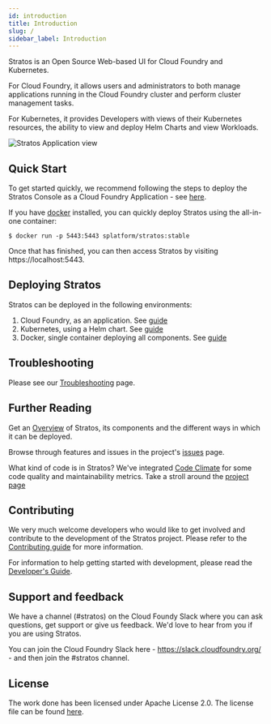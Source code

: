 ```yaml
---
id: introduction
title: Introduction
slug: /
sidebar_label: Introduction 
---
```


Stratos is an Open Source Web-based UI for Cloud Foundry and Kubernetes.

For Cloud Foundry, it allows users and administrators to both manage applications running in the Cloud Foundry cluster and perform cluster management tasks.

For Kubernetes, it provides Developers with views of their Kubernetes resources, the ability to view and deploy Helm Charts and view Workloads.

![Stratos Application view](/images/screenshots/app-summary.png)

## Quick Start

To get started quickly, we recommend following the steps to deploy the Stratos Console as a Cloud Foundry Application - see [here](deploy/cloud-foundry/cloud-foundry).

If you have [docker](https://www.docker.com/community-edition) installed, you can quickly deploy Stratos using the all-in-one container:

```
$ docker run -p 5443:5443 splatform/stratos:stable
```

Once that has finished, you can then access Stratos by visiting https://localhost:5443.

## Deploying Stratos

Stratos can be deployed in the following environments:

1. Cloud Foundry, as an application. See [guide](deploy/cloud-foundry/cloud-foundry)
2. Kubernetes, using a Helm chart. See [guide](deploy/kubernetes)
3. Docker, single container deploying all components. See [guide](deploy/all-in-one)

## Troubleshooting

Please see our [Troubleshooting](deploy/troubleshooting) page.

## Further Reading
 
Get an [Overview](overview.md) of Stratos, its components and the different ways in which it can be deployed.

Browse through features and issues in the project's [issues](https://github.com/cloudfoundry/stratos/issues) page.

What kind of code is in Stratos? We've integrated [Code Climate](https://codeclimate.com) for some code quality and maintainability metrics. Take a stroll around the [project page](https://codeclimate.com/github/cloudfoundry/stratos)

## Contributing

We very much welcome developers who would like to get involved and contribute to the development of the Stratos project. Please refer to the [Contributing guide](developer/contributing.md) for more information.

For information to help getting started with development, please read the [Developer's Guide](developer/introduction).

## Support and feedback

We have a channel (#stratos) on the Cloud Foundy Slack where you can ask questions, get support or give us feedback. We'd love to hear from you if you are using Stratos.

You can join the Cloud Foundry Slack here - https://slack.cloudfoundry.org/  - and then join the #stratos channel.

## License

The work done has been licensed under Apache License 2.0. The license file can be found [here](license).

